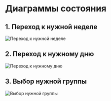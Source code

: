 # Диаграммы состояния

## 1. Переход к нужной неделе
![Переход к нужной неделе](https://github.com/NightCamel/Shedule/blob/master/Diagrams/State/State%201.png)

## 2. Переход к нужному дню
![Переход к нужному дню](https://github.com/NightCamel/Shedule/blob/master/Diagrams/State/State%202.png)

## 3. Выбор нужной группы
![Выбор нужной группы](https://github.com/NightCamel/Shedule/blob/master/Diagrams/State/State%203.png)
